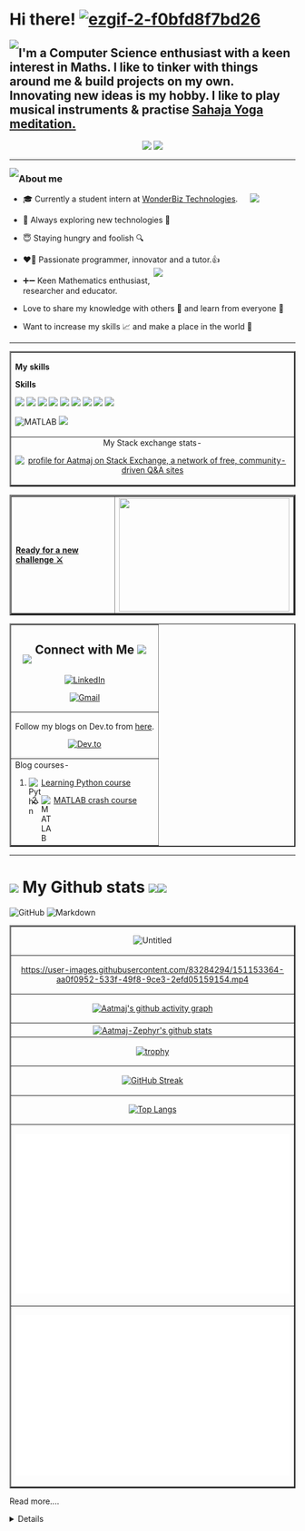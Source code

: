 # Hi there! <a href="https://github.com/Aatmaj-Zephyr">![ezgif-2-f0bfd8f7bd26](https://user-images.githubusercontent.com/83284294/124421267-b65b8100-dd7e-11eb-83a6-b3572a3ee21f.gif)</a>
<a href="https://github.com/Aatmaj-Zephyr">
<img src="https://user-images.githubusercontent.com/83284294/124453593-27159400-dda5-11eb-9480-8759f33747b8.gif" align="left">
 </a>

I'm a Computer Science enthusiast with a keen interest in Maths. I like to tinker with things around me & build projects on my own. Innovating new ideas is my hobby. I like to play musical instruments & practise [Sahaja Yoga meditation.](https://www.freemeditation.com/)
---

<p align=center>
<a href="https://aatmaj.mhatre@gmail.com"><img src="https://img.icons8.com/clouds/100/000000/gmail.png"></img></a>
<a href="https://www.linkedin.com/in/aatmajmhatre/"><img src="https://img.icons8.com/clouds/100/000000/linkedin.png"></img></a>
</p>

____
<a href="https://github.com/Aatmaj-Zephyr">
<img src="https://user-images.githubusercontent.com/83284294/124458826-1536ef80-ddab-11eb-9b66-c1621b2f7535.gif" align="left"></img>
</a>
<h3> About me</h3> 

- 🎓 Currently a student intern at [WonderBiz Technologies](https://www.linkedin.com/company/wonderbiz-technologies/mycompany/). 
<a href="https://github.com/Aatmaj-Zephyr"> <img src="https://user-images.githubusercontent.com/83284294/124422693-5b775900-dd81-11eb-9126-3431b67b05a2.png" align="right"  width="80"></a>

- 🤠 Always exploring new technologies 🧭 
- 😇 Staying hungry and foolish 🔍
- ❤️‍🔥 Passionate programmer, innovator and a tutor.👍
<a href="https://github.com/Aatmaj-Zephyr"> <img src="https://user-images.githubusercontent.com/83284294/130424416-9599aace-d23c-47e6-941f-0654668495d4.gif" align="right"  width="250"></a>
- ➕➖ Keen Mathematics enthusiast, researcher and educator.
- Love to share my knowledge with others 🤝 and learn from everyone 🙌 
- Want to increase my skills 📈 and make a place in the world 🚀

___
<table border="2" align="center">
<tr><td>
                    
  **My skills**

**Skills**

![](https://img.shields.io/badge/JavaScript-323330?style=for-the-badge&logo=javascript&logoColor=F7DF1E)
![](https://img.shields.io/badge/Python-3776AB?style=for-the-badge&logo=python&logoColor=white)
![](https://img.shields.io/badge/C-00599C?style=for-the-badge&logo=c&logoColor=white)
![](https://img.shields.io/badge/C%2B%2B-00599C?style=for-the-badge&logo=c%2B%2B&logoColor=white)
![](https://img.shields.io/badge/Java-ED8B00?style=for-the-badge&logo=java&logoColor=white)
![](https://img.shields.io/badge/HTML5-E34F26?style=for-the-badge&logo=html5&logoColor=white)
![](https://img.shields.io/badge/CSS3-1572B6?style=for-the-badge&logo=css3&logoColor=white)
![](https://img.shields.io/badge/LaTeX-47A141?style=for-the-badge&logo=LaTeX&logoColor=white)
![](https://img.shields.io/badge/Markdown-000000?style=for-the-badge&logo=markdown&logoColor=white)

![MATLAB](https://img.shields.io/badge/MATLAB-image%20processing-yellowgreen)
![](https://img.shields.io/badge/W3.CSS-Responsive-brightgreen)

  </td>
  <tr>
  <td align="center">
   My Stack exchange stats-
   
   
   <a href="https://stackexchange.com/users/18205358/aatmaj"><img src="https://stackexchange.com/users/flair/18205358.png" width="208" align="center" height="58" alt="profile for Aatmaj on Stack Exchange, a network of free, community-driven Q&amp;A sites" title="profile for Aatmaj on Stack Exchange, a network of free, community-driven Q&amp;A sites" /></a>
   
</table>
 <table align="center" border="3" ><tr><td>

 <b> [Ready for a new challenge ⚔️ ](https://github.com/Aatmaj-Zephyr/Challenges-to-Aatmaj-Zephyr/edit/main/CHALLENGE.md)</b>

</td><td>
 
<a  href="https://github.com/Aatmaj-Zephyr">
  <img align="right" src="https://user-images.githubusercontent.com/83284294/130360510-1e6b1e2c-3bd2-4715-aa2c-b339d54b8679.jpg" width=300 height=200 alt=""></img>
  </a>

 </td>
</tr></table>
 
 <table border="2" align="center">
 <tr><td align="center">
<h2><sub><sub><sub><sub><a href="https://github.com/Aatmaj-Zephyr"><img width=70 src="https://user-images.githubusercontent.com/83284294/125031465-53355b80-e0aa-11eb-818f-d730b7a10086.gif"></img></a></sub></sub></sub></sub>
Connect with Me <a href="https://github.com/Aatmaj-Zephyr"><img src="https://github.com/TheDudeThatCode/TheDudeThatCode/blob/master/Assets/Handshake.gif" height="32px"></img></a>  </h2>
   
[![LinkedIn][1.2]][1]
   
   [1.2]: https://img.shields.io/badge/linkedin-%230077B5.svg?&style=for-the-badge&logo=linkedin&logoColor=white 
   [1]: https://www.linkedin.com/in/aatmajmhatre/
   
[![Gmail][2.2]][2]
   
  [2.2]: https://img.shields.io/badge/Gmail-D14836?style=for-the-badge&logo=gmail&logoColor=white
  [2]: https://aatmaj.mhatre@gmail.com
   
  </td><tr><td align="center">

Follow my blogs on Dev.to from [here](https://dev.to/aatmaj).
  
[ ![Dev.to](https://img.shields.io/badge/dev.to-0A0A0A?style=for-the-badge&logo=dev.to&logoColor=white)](https://dev.to/aatmaj)
 </td><tr><td>
Blog courses-
  
1) <img align="left" alt="Python" width="22px" src="https://user-images.githubusercontent.com/83284294/141246159-7e3f77d4-49fd-4590-921d-24c77c109d76.jpg" /> [Learning Python course](https://dev.to/aatmaj/launching-the-learning-python-course-5f31)

2) <img align="left" alt="MATLAB" width="22px" src="https://upload.wikimedia.org/wikipedia/commons/2/21/Matlab_Logo.png" />  [MATLAB crash course](https://dev.to/aatmaj/launching-matlab-mondays-a-crash-course-nb1)

 </table>

____

# <img width=80 src="https://user-images.githubusercontent.com/83284294/124457299-46162500-dda9-11eb-8a72-9f009ec9feab.gif"> My Github stats <img width=80 src="https://user-images.githubusercontent.com/83284294/125032254-53822680-e0ab-11eb-8141-3f7c690b4a1f.gif"></img><img width=140 src="https://user-images.githubusercontent.com/83284294/130359954-77e4079c-42b7-4c96-bf8b-5db5f45e0dd9.png"></img>

  ![GitHub](https://img.shields.io/badge/-GitHub-333333?style=flat&logo=github)
  ![Markdown](https://img.shields.io/badge/-Markdown-333333?style=flat&logo=markdown)
  <Table border=2 > <tr align="center"> <td>

![Untitled](https://user-images.githubusercontent.com/83284294/141972196-e3a3aa94-8d91-4934-b1da-37cbdf1fb6d5.gif)

</tr>
 <tr align="Center"><td>
  
  

https://user-images.githubusercontent.com/83284294/151153364-aa0f0952-533f-49f8-9ce3-2efd05159154.mp4


  </td>
  
 <tr align="center"> <td> 

 [![Aatmaj's github activity graph](https://activity-graph.herokuapp.com/graph?username=Aatmaj-Zephyr&theme=dracula)](https://activity-graph.herokuapp.com/graph?username=Aatmaj-Zephyr&theme=dracula)
</tr>
 <tr align="center"> <td> 
 
<a href="https://github-readme-stats.vercel.app/api?username=Aatmaj-Zephyr&show_icons=true&theme=radical&line_height=20&include_all_commits=true&count_private=true" >
 <img align= "center" src="https://github-readme-stats.vercel.app/api?username=Aatmaj-Zephyr&show_icons=true&theme=radical&line_height=20&include_all_commits=true&count_private=true" alt="Aatmaj-Zephyr's github stats"></img>
</a><br>
 </tr>
 <tr align="center"> <td> 
 
[![trophy](https://github-profile-trophy.vercel.app/?username=Aatmaj-Zephyr&theme=dracula)](https://github-profile-trophy.vercel.app/?username=Aatmaj-Zephyr&theme=dracula)
</tr>
 <tr align="center"> <td> 
 
 [![GitHub Streak](https://github-readme-streak-stats.herokuapp.com?user=Aatmaj-Zephyr&theme=dracula&ring=DD2727&stroke=0F37DD)](https://github-readme-streak-stats.herokuapp.com?user=Aatmaj-Zephyr&theme=dracula)
</tr>
 <tr align="center"> <td> 

 [![Top Langs](https://github-readme-stats.vercel.app/api/top-langs/?username=Aatmaj-Zephyr&layout=compact)](https://github-readme-stats.vercel.app/api/top-langs/?username=Aatmaj-Zephyr)

</td>
</tr>
<tr align="center"> <td>
 
[![](https://github.com/Aatmaj-Zephyr/Clone-1/blob/master/generated/overview.svg)](https://github.com/Aatmaj-Zephyr)
 
 </td></tr>
 
 <tr align="center"> <td>
 
[![](https://github.com/Aatmaj-Zephyr/Clone-1/blob/master/generated/languages.svg)](https://github-readme-stats.vercel.app/api/top-langs/?username=Aatmaj-Zephyr)
 
 </td>
</tr>
 </tr>
 
</table>



Read more....

<details>
 
![Metrics](https://metrics.lecoq.io/aatmaj-zephyr?template=classic&isocalendar=1&languages=1&stars=1&followup=1&people=1&code=1&achievements=1&activity=1&introduction=1&repositories=1&lines=1&discussions=1&notable=1&base.indepth=false&repositories=100&repositories.batch=100&repositories.forks=false&repositories.affiliations=owner&isocalendar.duration=half-year&languages.limit=8&languages.threshold=0%25&languages.other=false&languages.colors=github&languages.sections=most-used&languages.indepth=false&languages.analysis.timeout=15&languages.categories=markup%2C%20programming&languages.recent.categories=markup%2C%20programming&languages.recent.load=300&languages.recent.days=14&stars.limit=4&followup.sections=repositories&followup.indepth=false&people.limit=24&people.identicons=false&people.identicons.hide=false&people.size=28&people.types=followers%2C%20following&people.shuffle=false&projects.limit=4&projects.descriptions=false&code.lines=12&code.load=400&code.days=3&code.visibility=public&activity.limit=5&activity.load=300&activity.days=14&activity.visibility=all&activity.timestamps=false&activity.filter=all&achievements.threshold=C&achievements.secrets=true&achievements.display=detailed&achievements.limit=0&notable.from=organization&notable.repositories=false&notable.indepth=false&notable.types=commit&discussions.categories=true&discussions.categories.limit=0&introduction.title=true&config.timezone=Asia%2FCalcutta)

</details>
